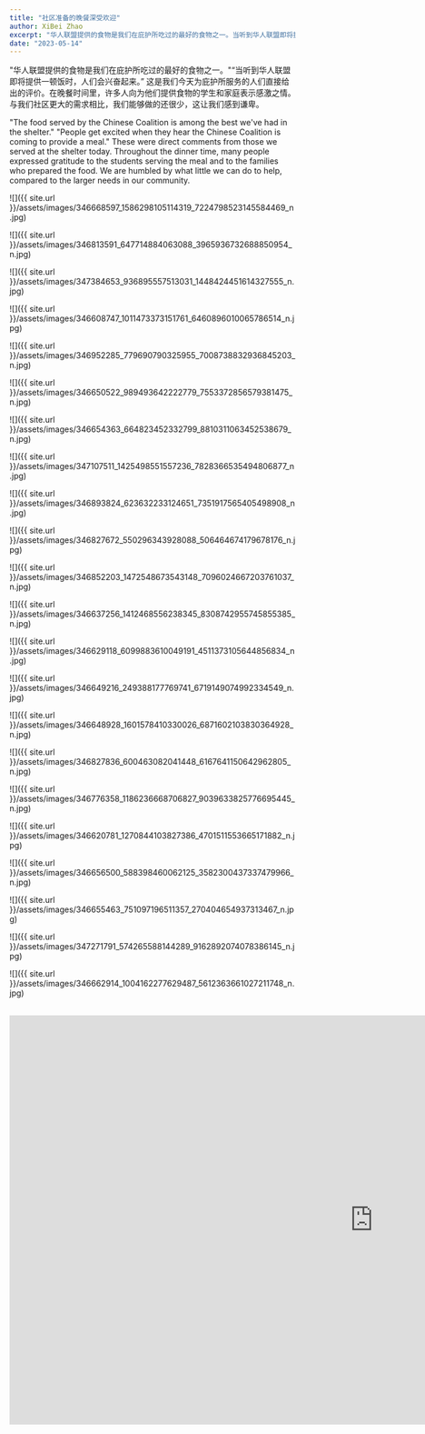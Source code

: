 ```yaml
---
title: "社区准备的晚餐深受欢迎"
author: XiBei Zhao
excerpt: "华人联盟提供的食物是我们在庇护所吃过的最好的食物之一。当听到华人联盟即将提供一顿饭时，人们会兴奋起来。。。 这是我们今天为庇护所服务的人们直接给出的评价。在晚餐时间里，许多人向为他们提供食物的学生和家庭表示感激之情。与我们社区更大的需求相比，我们能够做的还很少，这让我们感到谦卑。"
date: "2023-05-14"
---
```


"华人联盟提供的食物是我们在庇护所吃过的最好的食物之一。"“当听到华人联盟即将提供一顿饭时，人们会兴奋起来。” 这是我们今天为庇护所服务的人们直接给出的评价。在晚餐时间里，许多人向为他们提供食物的学生和家庭表示感激之情。与我们社区更大的需求相比，我们能够做的还很少，这让我们感到谦卑。

"The food served by the Chinese Coalition is among the best we've had in the shelter." "People get excited when they hear the Chinese Coalition is coming to provide a meal." These were direct comments from those we served at the shelter today. Throughout the dinner time, many people expressed gratitude to the students serving the meal and to the families who prepared the food. We are humbled by what little we can do to help, compared to the larger needs in our community.

![]({{ site.url }}/assets/images/346668597_1586298105114319_7224798523145584469_n.jpg)

![]({{ site.url }}/assets/images/346813591_647714884063088_3965936732688850954_n.jpg)

![]({{ site.url }}/assets/images/347384653_936895557513031_1448424451614327555_n.jpg)

![]({{ site.url }}/assets/images/346608747_1011473373151761_6460896010065786514_n.jpg)

![]({{ site.url }}/assets/images/346952285_779690790325955_7008738832936845203_n.jpg)

![]({{ site.url }}/assets/images/346650522_989493642222779_7553372856579381475_n.jpg)

![]({{ site.url }}/assets/images/346654363_664823452332799_8810311063452538679_n.jpg)

![]({{ site.url }}/assets/images/347107511_1425498551557236_7828366535494806877_n.jpg)

![]({{ site.url }}/assets/images/346893824_623632233124651_7351917565405498908_n.jpg)

![]({{ site.url }}/assets/images/346827672_550296343928088_506464674179678176_n.jpg)

![]({{ site.url }}/assets/images/346852203_1472548673543148_7096024667203761037_n.jpg)

![]({{ site.url }}/assets/images/346637256_1412468556238345_8308742955745855385_n.jpg)

![]({{ site.url }}/assets/images/346629118_6099883610049191_4511373105644856834_n.jpg)

![]({{ site.url }}/assets/images/346649216_249388177769741_6719149074992334549_n.jpg)

![]({{ site.url }}/assets/images/346648928_1601578410330026_6871602103830364928_n.jpg)

![]({{ site.url }}/assets/images/346827836_600463082041448_6167641150642962805_n.jpg)

![]({{ site.url }}/assets/images/346776358_1186236668706827_9039633825776695445_n.jpg)

![]({{ site.url }}/assets/images/346620781_1270844103827386_4701511553665171882_n.jpg)

![]({{ site.url }}/assets/images/346656500_588398460062125_3582300437337479966_n.jpg)

![]({{ site.url }}/assets/images/346655463_751097196511357_270404654937313467_n.jpg)

![]({{ site.url }}/assets/images/347271791_574265588144289_9162892074078386145_n.jpg)

![]({{ site.url }}/assets/images/346662914_1004162277629487_5612363661027211748_n.jpg)

<br>

<iframe width="1280" height="720" src="https://www.youtube.com/embed/0cGA0W0bWTE" title="Reflection on Providing and Serving Meals at the Shelter" frameborder="0" allow="accelerometer; autoplay; clipboard-write; encrypted-media; gyroscope; picture-in-picture; web-share" allowfullscreen></iframe>
